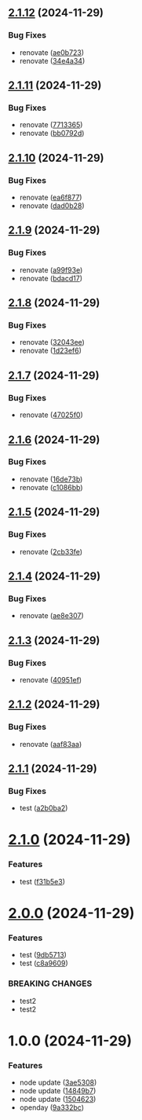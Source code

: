 ## [2.1.12](https://github.com/nohan-lebreton/openDay/compare/v2.1.11...v2.1.12) (2024-11-29)


### Bug Fixes

* renovate ([ae0b723](https://github.com/nohan-lebreton/openDay/commit/ae0b723072a8faca1259f4ebf6a9c0a750999df4))
* renovate ([34e4a34](https://github.com/nohan-lebreton/openDay/commit/34e4a3491f42e8c132195902eeb2f7eae33df0c3))

## [2.1.11](https://github.com/nohan-lebreton/openDay/compare/v2.1.10...v2.1.11) (2024-11-29)


### Bug Fixes

* renovate ([7713365](https://github.com/nohan-lebreton/openDay/commit/7713365820a6e6a798bc561028e4a8204d9ec169))
* renovate ([bb0792d](https://github.com/nohan-lebreton/openDay/commit/bb0792d9a2cbc90e148f3050f87a425e9b467844))

## [2.1.10](https://github.com/nohan-lebreton/openDay/compare/v2.1.9...v2.1.10) (2024-11-29)


### Bug Fixes

* renovate ([ea6f877](https://github.com/nohan-lebreton/openDay/commit/ea6f877c38965c9d367bffe97bd8ee319edd0a27))
* renovate ([dad0b28](https://github.com/nohan-lebreton/openDay/commit/dad0b289649ddc04df2771e03562207211c173e6))

## [2.1.9](https://github.com/nohan-lebreton/openDay/compare/v2.1.8...v2.1.9) (2024-11-29)


### Bug Fixes

* renovate ([a99f93e](https://github.com/nohan-lebreton/openDay/commit/a99f93ef4d228523a9c2088ed79274a630985566))
* renovate ([bdacd17](https://github.com/nohan-lebreton/openDay/commit/bdacd170bbc1a946280b13673e175c6ff16af75f))

## [2.1.8](https://github.com/nohan-lebreton/openDay/compare/v2.1.7...v2.1.8) (2024-11-29)


### Bug Fixes

* renovate ([32043ee](https://github.com/nohan-lebreton/openDay/commit/32043ee2be523d03edc4c0a08e13e8a744f12ad1))
* renovate ([1d23ef6](https://github.com/nohan-lebreton/openDay/commit/1d23ef63bf11bc37ef98b0727a64cb70b8a635c6))

## [2.1.7](https://github.com/nohan-lebreton/openDay/compare/v2.1.6...v2.1.7) (2024-11-29)


### Bug Fixes

* renovate ([47025f0](https://github.com/nohan-lebreton/openDay/commit/47025f0e85211b0d98ee209ff308890f3d46f2ae))

## [2.1.6](https://github.com/nohan-lebreton/openDay/compare/v2.1.5...v2.1.6) (2024-11-29)


### Bug Fixes

* renovate ([16de73b](https://github.com/nohan-lebreton/openDay/commit/16de73b4f0f0dfe775092a5c16c444b2183d5ca1))
* renovate ([c1086bb](https://github.com/nohan-lebreton/openDay/commit/c1086bb636106f1adafbd39973246cbcc2f34156))

## [2.1.5](https://github.com/nohan-lebreton/openDay/compare/v2.1.4...v2.1.5) (2024-11-29)


### Bug Fixes

* renovate ([2cb33fe](https://github.com/nohan-lebreton/openDay/commit/2cb33fe92489c5a20b777e1fb20017ce1f7d59e0))

## [2.1.4](https://github.com/nohan-lebreton/openDay/compare/v2.1.3...v2.1.4) (2024-11-29)


### Bug Fixes

* renovate ([ae8e307](https://github.com/nohan-lebreton/openDay/commit/ae8e307ca2784642fdb16d3ed2f33cddfce5e23e))

## [2.1.3](https://github.com/nohan-lebreton/openDay/compare/v2.1.2...v2.1.3) (2024-11-29)


### Bug Fixes

* renovate ([40951ef](https://github.com/nohan-lebreton/openDay/commit/40951ef4e487a6e8a18713d0979d0a82dbea6566))

## [2.1.2](https://github.com/nohan-lebreton/openDay/compare/v2.1.1...v2.1.2) (2024-11-29)


### Bug Fixes

* renovate ([aaf83aa](https://github.com/nohan-lebreton/openDay/commit/aaf83aa4576b70b8c4fbae16796a7ff92acabbba))

## [2.1.1](https://github.com/nohan-lebreton/openDay/compare/v2.1.0...v2.1.1) (2024-11-29)


### Bug Fixes

* test ([a2b0ba2](https://github.com/nohan-lebreton/openDay/commit/a2b0ba29b1656a43337899a2cdb37bae7cd4ce50))

# [2.1.0](https://github.com/nohan-lebreton/openDay/compare/v2.0.0...v2.1.0) (2024-11-29)


### Features

* test ([f31b5e3](https://github.com/nohan-lebreton/openDay/commit/f31b5e336628e715cfb45bb8221e769beb411afc))

# [2.0.0](https://github.com/nohan-lebreton/openDay/compare/v1.0.0...v2.0.0) (2024-11-29)


### Features

* test ([9db5713](https://github.com/nohan-lebreton/openDay/commit/9db5713625a467f4f2935813c0d451310267f464))
* test ([c8a9609](https://github.com/nohan-lebreton/openDay/commit/c8a96092ccfe4c36c4fcba05d0794af38c88eb0c))


### BREAKING CHANGES

* test2
* test2

# 1.0.0 (2024-11-29)


### Features

* node update ([3ae5308](https://github.com/nohan-lebreton/openDay/commit/3ae5308b597da50c9d3ff58ed5fccf22294f40cd))
* node update ([14849b7](https://github.com/nohan-lebreton/openDay/commit/14849b78e1de46059716d49e0844a4bd0c199020))
* node update ([1504623](https://github.com/nohan-lebreton/openDay/commit/15046230af81235b8aa10873d75c812a7c27d34c))
* openday ([9a332bc](https://github.com/nohan-lebreton/openDay/commit/9a332bc26405e8d844915459aa91eae4e6c8cefb))
